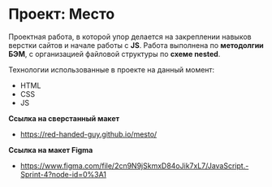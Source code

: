 # Проект: Место

Проектная работа, в которой упор делается на закреплении навыков верстки сайтов и начале работы с **JS**. Работа выполнена по **методолгии БЭМ**, с организацией файловой структуры по **схеме nested**.

Технологии использованные в проекте на данный момент:
* HTML
* CSS
* JS

**Ссылка на сверстанный макет**
* https://red-handed-guy.github.io/mesto/

**Ссылка на макет Figma**
* https://www.figma.com/file/2cn9N9jSkmxD84oJik7xL7/JavaScript.-Sprint-4?node-id=0%3A1